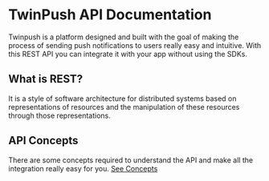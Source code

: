 # TwinPush API Documentation

Twinpush is a platform designed and built with the goal of making the process of sending push notifications to users really easy and intuitive. With this REST API you can integrate it with your app without using the SDKs.

## What is REST?
It is a style of software architecture for distributed systems based on representations of resources and the manipulation of these resources through those representations.

## API Concepts
There are some concepts required to understand the API and make all the integration really easy for you.
[See Concepts](https://developers.twinpush.com/)

